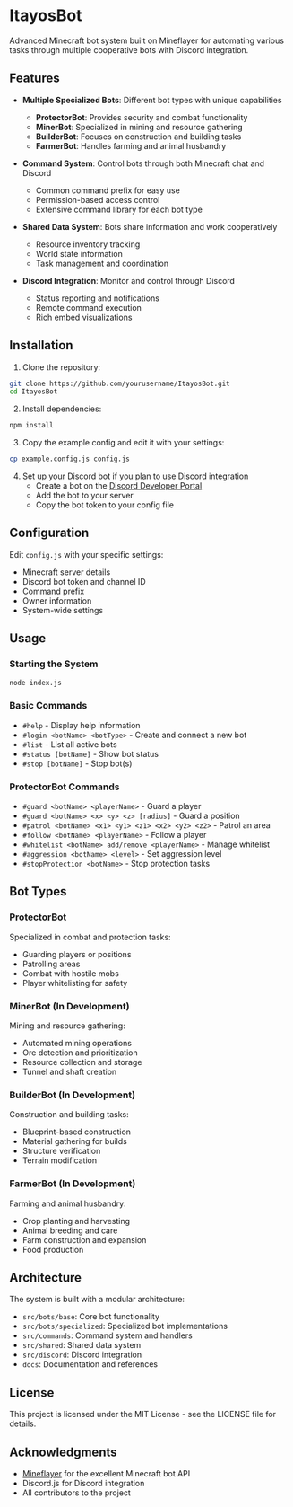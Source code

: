 # ItayosBot

Advanced Minecraft bot system built on Mineflayer for automating various tasks through multiple cooperative bots with Discord integration.

## Features

- **Multiple Specialized Bots**: Different bot types with unique capabilities
  - **ProtectorBot**: Provides security and combat functionality
  - **MinerBot**: Specialized in mining and resource gathering
  - **BuilderBot**: Focuses on construction and building tasks
  - **FarmerBot**: Handles farming and animal husbandry

- **Command System**: Control bots through both Minecraft chat and Discord
  - Common command prefix for easy use
  - Permission-based access control
  - Extensive command library for each bot type

- **Shared Data System**: Bots share information and work cooperatively
  - Resource inventory tracking
  - World state information
  - Task management and coordination

- **Discord Integration**: Monitor and control through Discord
  - Status reporting and notifications
  - Remote command execution
  - Rich embed visualizations

## Installation

1. Clone the repository:
```bash
git clone https://github.com/yourusername/ItayosBot.git
cd ItayosBot
```

2. Install dependencies:
```bash
npm install
```

3. Copy the example config and edit it with your settings:
```bash
cp example.config.js config.js
```

4. Set up your Discord bot if you plan to use Discord integration
   - Create a bot on the [Discord Developer Portal](https://discord.com/developers/applications)
   - Add the bot to your server
   - Copy the bot token to your config file

## Configuration

Edit `config.js` with your specific settings:

- Minecraft server details
- Discord bot token and channel ID
- Command prefix
- Owner information
- System-wide settings

## Usage

### Starting the System

```bash
node index.js
```

### Basic Commands

- `#help` - Display help information
- `#login <botName> <botType>` - Create and connect a new bot
- `#list` - List all active bots
- `#status [botName]` - Show bot status
- `#stop [botName]` - Stop bot(s)

### ProtectorBot Commands

- `#guard <botName> <playerName>` - Guard a player
- `#guard <botName> <x> <y> <z> [radius]` - Guard a position
- `#patrol <botName> <x1> <y1> <z1> <x2> <y2> <z2>` - Patrol an area
- `#follow <botName> <playerName>` - Follow a player
- `#whitelist <botName> add/remove <playerName>` - Manage whitelist
- `#aggression <botName> <level>` - Set aggression level
- `#stopProtection <botName>` - Stop protection tasks

## Bot Types

### ProtectorBot

Specialized in combat and protection tasks:
- Guarding players or positions
- Patrolling areas
- Combat with hostile mobs
- Player whitelisting for safety

### MinerBot (In Development)

Mining and resource gathering:
- Automated mining operations
- Ore detection and prioritization
- Resource collection and storage
- Tunnel and shaft creation

### BuilderBot (In Development)

Construction and building tasks:
- Blueprint-based construction
- Material gathering for builds
- Structure verification
- Terrain modification

### FarmerBot (In Development)

Farming and animal husbandry:
- Crop planting and harvesting
- Animal breeding and care
- Farm construction and expansion
- Food production

## Architecture

The system is built with a modular architecture:

- `src/bots/base`: Core bot functionality
- `src/bots/specialized`: Specialized bot implementations
- `src/commands`: Command system and handlers
- `src/shared`: Shared data system
- `src/discord`: Discord integration
- `docs`: Documentation and references

## License

This project is licensed under the MIT License - see the LICENSE file for details.

## Acknowledgments

- [Mineflayer](https://github.com/PrismarineJS/mineflayer) for the excellent Minecraft bot API
- Discord.js for Discord integration
- All contributors to the project 